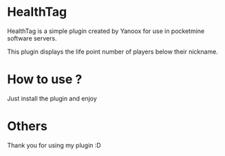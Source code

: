 HealthTag
============

HealthTag is a simple plugin created by Yanoox for use in pocketmine software servers.

This plugin displays the life point number of players below their nickname.

How to use ?
============

Just install the plugin and enjoy

Others
======

Thank you for using my plugin :D
